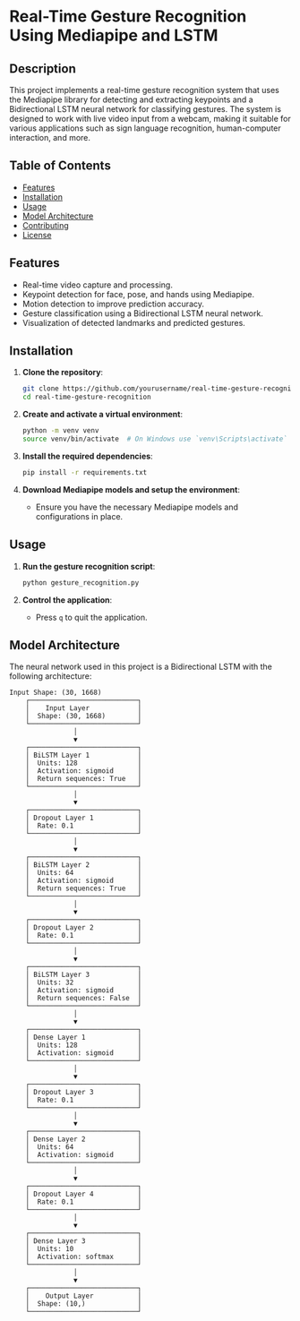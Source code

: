 # Real-Time Gesture Recognition Using Mediapipe and LSTM

## Description

This project implements a real-time gesture recognition system that uses the Mediapipe library for detecting and extracting keypoints and a Bidirectional LSTM neural network for classifying gestures. The system is designed to work with live video input from a webcam, making it suitable for various applications such as sign language recognition, human-computer interaction, and more.

## Table of Contents
- [Features](#features)
- [Installation](#installation)
- [Usage](#usage)
- [Model Architecture](#model-architecture)
- [Contributing](#contributing)
- [License](#license)

## Features
- Real-time video capture and processing.
- Keypoint detection for face, pose, and hands using Mediapipe.
- Motion detection to improve prediction accuracy.
- Gesture classification using a Bidirectional LSTM neural network.
- Visualization of detected landmarks and predicted gestures.

## Installation

1. **Clone the repository**:
    ```bash
    git clone https://github.com/yourusername/real-time-gesture-recognition.git
    cd real-time-gesture-recognition
    ```

2. **Create and activate a virtual environment**:
    ```bash
    python -m venv venv
    source venv/bin/activate  # On Windows use `venv\Scripts\activate`
    ```

3. **Install the required dependencies**:
    ```bash
    pip install -r requirements.txt
    ```

4. **Download Mediapipe models and setup the environment**:
    - Ensure you have the necessary Mediapipe models and configurations in place.

## Usage

1. **Run the gesture recognition script**:
    ```bash
    python gesture_recognition.py
    ```

2. **Control the application**:
    - Press `q` to quit the application.

## Model Architecture

The neural network used in this project is a Bidirectional LSTM with the following architecture:

```plaintext
Input Shape: (30, 1668)
    ┌───────────────────────────┐
    │    Input Layer            │
    │  Shape: (30, 1668)        │
    └───────────────────────────┘
                │
                ▼
    ┌───────────────────────────┐
    │ BiLSTM Layer 1            │
    │  Units: 128               │
    │  Activation: sigmoid      │
    │  Return sequences: True   │
    └───────────────────────────┘
                │
                ▼
    ┌───────────────────────────┐
    │ Dropout Layer 1           │
    │  Rate: 0.1                │
    └───────────────────────────┘
                │
                ▼
    ┌───────────────────────────┐
    │ BiLSTM Layer 2            │
    │  Units: 64                │
    │  Activation: sigmoid      │
    │  Return sequences: True   │
    └───────────────────────────┘
                │
                ▼
    ┌───────────────────────────┐
    │ Dropout Layer 2           │
    │  Rate: 0.1                │
    └───────────────────────────┘
                │
                ▼
    ┌───────────────────────────┐
    │ BiLSTM Layer 3            │
    │  Units: 32                │
    │  Activation: sigmoid      │
    │  Return sequences: False  │
    └───────────────────────────┘
                │
                ▼
    ┌───────────────────────────┐
    │ Dense Layer 1             │
    │  Units: 128               │
    │  Activation: sigmoid      │
    └───────────────────────────┘
                │
                ▼
    ┌───────────────────────────┐
    │ Dropout Layer 3           │
    │  Rate: 0.1                │
    └───────────────────────────┘
                │
                ▼
    ┌───────────────────────────┐
    │ Dense Layer 2             │
    │  Units: 64                │
    │  Activation: sigmoid      │
    └───────────────────────────┘
                │
                ▼
    ┌───────────────────────────┐
    │ Dropout Layer 4           │
    │  Rate: 0.1                │
    └───────────────────────────┘
                │
                ▼
    ┌───────────────────────────┐
    │ Dense Layer 3             │
    │  Units: 10                │
    │  Activation: softmax      │
    └───────────────────────────┘
                │
                ▼
    ┌───────────────────────────┐
    │    Output Layer           │
    │  Shape: (10,)             │
    └───────────────────────────┘
